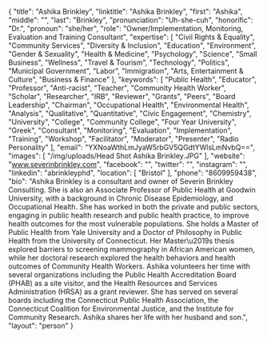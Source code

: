 {
  "title": "Ashika Brinkley",
  "linktitle": "Ashika Brinkley",
  "first": "Ashika",
  "middle": "",
  "last": "Brinkley",
  "pronunciation": "Uh-she-cuh",
  "honorific": "Dr.",
  "pronoun": "she/her",
  "role": "Owner/Implementation, Monitoring, Evaluation and Training Consultant",
  "expertise": [
    "Civil Rights & Equality",
    "Community Services",
    "Diversity & Inclusion",
    "Education",
    "Environment",
    "Gender & Sexuality",
    "Health & Medicine",
    "Psychology",
    "Science",
    "Small Business",
    "Wellness",
    "Travel & Tourism",
    "Technology",
    "Politics",
    "Municipal Government",
    "Labor",
    "Immigration",
    "Arts, Entertainment & Culture",
    "Business & Finance"
  ],
  "keywords": [
    "Public Health",
    "Educator",
    "Professor",
    "Anti-racist",
    "Teacher",
    "Community Health Worker",
    "Scholar",
    "Researcher",
    "IRB",
    "Reviewer",
    "Grants",
    "Peers",
    "Board Leadership",
    "Chairman",
    "Occupational Health",
    "Environmental Health",
    "Analysis",
    "Qualitative",
    "Quantitative",
    "Civic Engagement",
    "Chemistry",
    "University",
    "College",
    "Community College",
    "Four Year University",
    "Greek",
    "Consultant",
    "Monitoring",
    "Evaluation",
    "Implementation",
    "Training",
    "Workshop",
    "Facilitator",
    "Moderator",
    "Presenter",
    "Radio Personality"
  ],
  "email": "YXNoaWthLmJyaW5rbGV5QGdtYWlsLmNvbQ==",
  "images": [
    "/img/uploads/Head Shot Ashika Brinkley.JPG"
  ],
  "website": "www.severinbrinkley.com",
  "facebook": "",
  "twitter": "",
  "instagram": "",
  "linkedin": "abrinkleyphd",
  "location": [
    "Bristol"
  ],
  "phone": "8609959438",
  "bio": "Ashika Brinkley is a consultant and owner of Severin Brinkley Consulting. She is also an Associate Professor of Public Health at Goodwin University, with a background in Chronic Disease Epidemiology, and Occupational Health. She has worked in both the private and public sectors, engaging in public health research and public health practice, to improve health outcomes for the most vulnerable populations. She holds a Master of Public Health from Yale University and a Doctor of Philosophy in Public Health from the University of Connecticut. Her Master\u2019s thesis explored barriers to screening mammography in African American women, while her doctoral research explored the health behaviors and health outcomes of Community Health Workers. Ashika volunteers her time with several organizations including the Public Health Accreditation Board (PHAB) as a site visitor, and the Health Resources and Services Administration (HRSA) as a grant reviewer. She has served on several boards including the Connecticut Public Health Association, the Connecticut Coalition for Environmental Justice, and the Institute for Community Research. Ashika shares her life with her husband and son.",
  "layout": "person"
}
